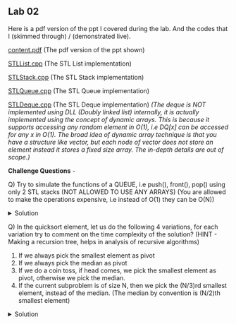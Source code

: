 ## Lab 02

Here is a pdf version of the ppt I covered during the lab. And the codes that I (skimmed through) / (demonstrated live).

  [content.pdf](content.pdf) (The pdf version of the ppt shown)

  [STLList.cpp](STLList.cpp) (The STL List implementation)

  [STLStack.cpp](STLStack.cpp) (The STL Stack implementation)

  [STLQueue.cpp](STLQueue.cpp) (The STL Queue implementation)

  [STLDeque.cpp](STLDeque.cpp) (The STL Deque implementation) *(The deque is NOT implemented using DLL (Doubly linked list) internally, it is actually implemented using the concept of dynamic arrays. This is because it supports accessing any random element in O(1), i.e DQ[x] can be accessed for any x in O(1). The broad idea of dynamic array technique is that you have a structure like vector, but each node of vector does not store an element instead it stores a fixed size array. The in-depth details are out of scope.)*

**Challenge Questions** -

Q) Try to simulate the functions of a QUEUE, i.e push(), front(), pop() using only 2 STL stacks (NOT ALLOWED TO USE ANY ARRAYS) (You are allowed to make the operations expensive, i.e instead of O(1) they can be O(N))

<details>
  <summary>Solution</summary>
  <a href = "https://stackoverflow.com/questions/69192/how-to-implement-a-queue-using-two-stacks">Stack OverFlow Link</a>
</details>

Q) In the quicksort element, let us do the following 4 variations, for each variation try to comment on the time complexity of the solution? (HINT - Making a recursion tree, helps in analysis of recursive algorithms)

1. If we always pick the smallest element as pivot
2. If we always pick the median as pivot
3. If we do a coin toss, if head comes, we pick the smallest element as pivot, otherwise we pick the median.
4. If the current subproblem is of size N, then we pick the (N/3)rd smallest element, instead of the median. (The median by convention is (N/2)th smallest element)

<details>
  <summary>Solution</summary>
  1. O(N^2) <br>
  2. O(NlogN) <br>
  3. O(NlogN), average case (Expected time complexity) <br>
  4. O(NlogN), here the base of logarithm is 3/2 instead of the classical base 2. <br>
</details>
